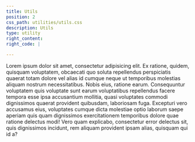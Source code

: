 ```yaml
---
title: Utils
position: 2
css_path: utilities/utils.css
description: Utils
type: utility
right_content:
right_code: |

---
```

Lorem ipsum dolor sit amet, consectetur adipisicing elit. Ex ratione, quidem, quisquam voluptatem, obcaecati quo soluta repellendus perspiciatis quaerat totam dolore vel alias id cumque neque ut temporibus molestias aliquam nostrum necessitatibus. Nobis eius, ratione earum. Consequuntur voluptatem quis voluptate sunt earum voluptatibus repellendus facere tempora esse ipsa accusantium mollitia, quasi voluptates commodi dignissimos quaerat provident quibusdam, laboriosam fuga. Excepturi vero accusamus eius, voluptates cumque dicta molestiae optio laborum saepe aperiam quis quam dignissimos exercitationem temporibus dolore quae ratione delectus modi! Vero quam explicabo, consectetur error delectus sit, quis dignissimos incidunt, rem aliquam provident ipsam alias, quisquam qui id a?
